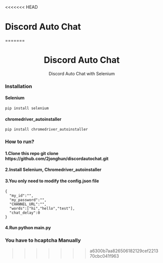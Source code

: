 <<<<<<< HEAD
# Discord Auto Chat
=======
<div align="center"><h1>Discord Auto Chat</h1>
Discord Auto Chat with Selenium
</div>

<h3>Installation</h3>

<h4>Selenium</h4>
<code>pip install selenium</code>
  
<h4>chromedriver_autoinstaller</h4>
<code>pip install chromedriver_autoinstaller</code>

<h3>How to run?</h3>

<h4>1.Clone this repo git clone https://github.com/2jonghun/discordautochat.git</h4>
<h4>2.Install Selenium, Chromedriver_autoinstaller</h4>
<h4>3.You only need to modify the config.json file</h4>

```
{
  "my_id":"",
  "my_password":"",
  "CHANNEL_URL":"",
  "words":["hi","hello","test"],
  "chat_delay":0
}
```
<h4>4.Run python main.py</h4>


**<h3>You have to hcaptcha Manually</h3>**


>>>>>>> a6300b7aa826506182129cef221370cbc041f963

